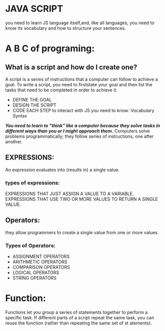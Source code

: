 # JAVA SCRIPT
you need to learn JS language itself,and, like all languages, you need to know its vocabulary and how to structure your sentences.
# A B C  of programing:
## What is a script and how do I create one?
A script is a series of instructions that a computer can follow to achieve a goal.
To write a script, you need to firststate your goal and then list the tasks that need to be completed in
order to achieve it.
* DEFINE THE GOAL
* DESIGN THE SCRIPT
* CODE EACH STEP
to interact with JS you need to know:
Vocabulary
Syntax

***You need to learn to "think" like a computer because they solve tasks in different ways than you or I might approach them.***
Computers solve problems programmatically; they follow series of instructions, one after another.
## EXPRESSIONS:
An expression evaluates into (results in) a single value. 
### types of expressions:
EXPRESSIONS THAT JUST ASSIGN A VALUE TO A VARIABLE.
EXPRESSIONS THAT USE TWO OR MORE VALUES TO RETURN A SINGLE VALUE.
## Operators:
they allow programmers to create a single value from one or more values.
### Types of Operators:
+ ASSIGNMENT OPERATORS
+ ARITHMETIC OPERATORS
+ COMPARISON OPERATORS
+ LOGICAL OPERATORS
+ STRING OPERATORS
# Function:
Functions let you group a series of statements together to perform a specific task. If different parts of a script repeat the same task, you can
reuse the function (rather than repeating the same set of st atements).

